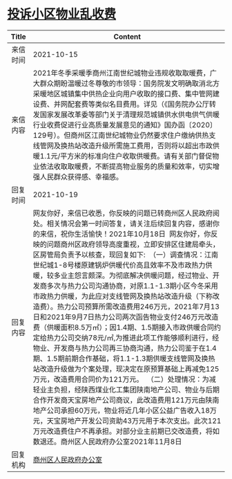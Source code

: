 # <a href="http://www.shangluo.gov.cn/zmhd/ldxxxx.jsp?urltype=leadermail.LeaderMailContentUrl&wbtreeid=1112&leadermailid=8035">投诉小区物业乱收费</a>
|Title|Content|
|:---:|---|
|来信时间|2021-10-15|
|来信内容|2021年冬季采暖季商州江南世纪城物业违规收取取暖费，广大群众期盼温暖过冬尊敬的市领导：国务院发文明确取消北方采暖地区城镇集中供热企业向用户收取的接口费、集中管网建设费、并网配套费等类似名目费用。详见（《国务院办公厅转发国家发展改革委等部门关于清理规范城镇供水供电供气供暖行业收费促进行业高质量发展意见的通知》国办函〔2020〕129号）。但商州区江南世纪城物业仍然要求住户缴纳供热支线管网及换热站改造升级所需施工费用，否则将以超出市政供暖1.1元/平方米的标准向住户收取供暖费。请有关部门督促物业依法收取取暖费，不断提高物业服务的质量和效率，切实增强人民群众获得感、幸福感。|
|回复时间|2021-10-19|
|回复内容|网友你好，来信已收悉，你反映的问题已转商州区人民政府阅处。相关情况会第一时间答复，请关注后续回复内容，感谢你的来信，祝你生活愉快！2021年10月18日  网友你好，你反映的问题商州区政府领导高度重视，立即安排区住建局牵头，区房管局负责予以核查，现回复如下:  （一）调查情况：江南世纪城1-8号楼原建锅炉供暖代价高且效率不及市政热力供暖，较多业主怨言颇深。为彻底解决供暖问题，经过物业、开发商多次与热力公司沟通协商，对原1.1-1.3期小区今冬采用市政热力供暖，为此应对支线管网及换热站改造升级（下称改造费）。热力公司预算所需改造费用246万元，2021年7月13日和2021年9月7日热力公司两次函告物业支付246万元改造费（供暖面积8.5万㎡）；因1.4期、1.5期接入市政供暖合同约定给热力公司交纳78元/㎡,为推进此项工作能够顺利进行，经物业、开发商与热力公司再三协商沟通，热力公司鉴于在1.4期、1.5期前期合作基础，将1.1-1.3期供暖支线管网及换热站改造升级做为个案处理，现决定在原预算基础上再减免125万元，改造费用合同价为121万元。  （二）处理情况：为减轻业主负担，经陕西煤业化工集团陕南地产公司、物业与后期合作开发商天宝房地产公司商议，此改造费用121万元由陕南地产公司承担60万元，物业将近几年小区公益广告收入18万元，天宝房地产开发公司资助43万元用于本次支出。此次121万元改造费住户不再承担。对部分业主前期已交改造费，将如数退还。商州区人民政府办公室2021年11月8日|
|回复机构|<a href="../../categories/agencies/商州区人民政府办公室.md">商州区人民政府办公室</a>|
